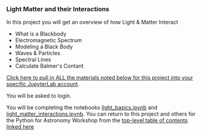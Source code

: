 ### Light Matter and their Interactions

In this project you will get an overview of how Light & Matter Interact
*  What is a Blackbody 
*  Electromagnetic Spectrum
*  Modeling a Black Body
*  Waves & Particles
*  Spectral Lines
*  Calculate Balmer's Contant

[Click here to pull in ALL the materials noted below for this project into your specific JupyterLab account](http://cedvm.zapto.org/hub/user-redirect/git-pull?repo=https%3A%2F%2Fgithub.com%2Fdrunarayan%2Fpython4spectroscopy&branch=gh-pages&urlpath=lab%2Ftree%2Fpython4spectroscopy%2F).

You will be asked to login. 

You will be completing the notebooks [light_basics.ipynb](http://cedvm.zapto.org/hub/user-redirect/git-pull?repo=https%3A%2F%2Fgithub.com%2Fdrunarayan%2Fpython4spectroscopy&branch=gh-pages&urlpath=lab%2Ftree%2Fpython4spectroscopy%2Flight_matter%2Flight_basics.ipynb?reset) and [light_matter_interactions.ipynb](http://cedvm.zapto.org/hub/user-redirect/git-pull?repo=https%3A%2F%2Fgithub.com%2Fdrunarayan%2Fpython4spectroscopy&branch=gh-pages&urlpath=lab%2Ftree%2Fpython4spectroscopy%2Flight_matter%2Flight_matter_interactions.ipynb?reset). You can return to this project and others for the Python for Astronomy Workshop from the [top-level table of contents linked here](https://drunarayan.github.io/python4spectroscopy/)

